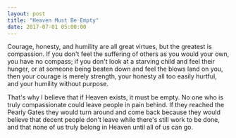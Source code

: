 ```yaml
---
layout: post
title: "Heaven Must Be Empty"
date: 2017-07-01 05:00:00
---
```


Courage, honesty, and humility are all great virtues,
but the greatest is compassion.
If you don't feel the suffering of others as you would your own,
you have no compass;
if you don't look at a starving child and feel their hunger,
or at someone being beaten down and feel the blows land on you,
then your courage is merely strength,
your honesty all too easily hurtful,
and your humility without purpose.

That's why I believe that if Heaven exists, it must be empty.
No one who is truly compassionate could leave people in pain behind.
If they reached the Pearly Gates they would turn around and come back
because they would believe that decent people don't leave while there's still work to be done,
and that none of us truly belong in Heaven until all of us can go.
